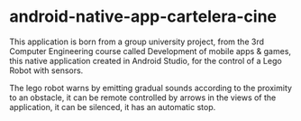 # android-native-app-cartelera-cine

This application is born from a group university project, from the 3rd Computer Engineering course called Development 
of mobile apps & games, this native application created in Android Studio, for the control of a Lego Robot with sensors.

The lego robot warns by emitting gradual sounds according to the proximity to an obstacle, it can be remote controlled 
by arrows in the views of the application, it can be silenced, it has an automatic stop.


